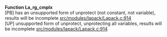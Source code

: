   
__Function La_rg_cmplx__  
  [PB] has an unsupported form of unprotect (not constant, not variable), results will be incomplete [src/modules/lapack/Lapack.c:914](https://github.com/wch/r-source/blob/94d2f8a4f59b5bc6ce1ddef671fe195a48e3ba0d/src/modules/lapack/Lapack.c/#L914)  
  [UP] unsupported form of unprotect, unprotecting all variables, results will be incomplete [src/modules/lapack/Lapack.c:914](https://github.com/wch/r-source/blob/94d2f8a4f59b5bc6ce1ddef671fe195a48e3ba0d/src/modules/lapack/Lapack.c/#L914)  
